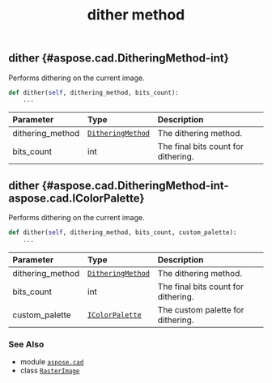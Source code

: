 ﻿---
title: dither method
second_title: Aspose.CAD for Python via .NET API References
description: 
type: docs
weight: 120
url: /python-net/aspose.cad/rasterimage/dither/
is_root: false
---

## dither {#aspose.cad.DitheringMethod-int}

Performs dithering on the current image.



```python
def dither(self, dithering_method, bits_count):
    ...
```


| Parameter | Type | Description |
| :- | :- | :- |
| dithering_method | [`DitheringMethod`](/cad/python-net/aspose.cad/ditheringmethod) | The dithering method. |
| bits_count | int | The final bits count for dithering. |


## dither {#aspose.cad.DitheringMethod-int-aspose.cad.IColorPalette}

Performs dithering on the current image.



```python
def dither(self, dithering_method, bits_count, custom_palette):
    ...
```


| Parameter | Type | Description |
| :- | :- | :- |
| dithering_method | [`DitheringMethod`](/cad/python-net/aspose.cad/ditheringmethod) | The dithering method. |
| bits_count | int | The final bits count for dithering. |
| custom_palette | [`IColorPalette`](/cad/python-net/aspose.cad/icolorpalette) | The custom palette for dithering. |



### See Also
* module [`aspose.cad`](../../)
* class [`RasterImage`](/cad/python-net/aspose.cad/rasterimage)
